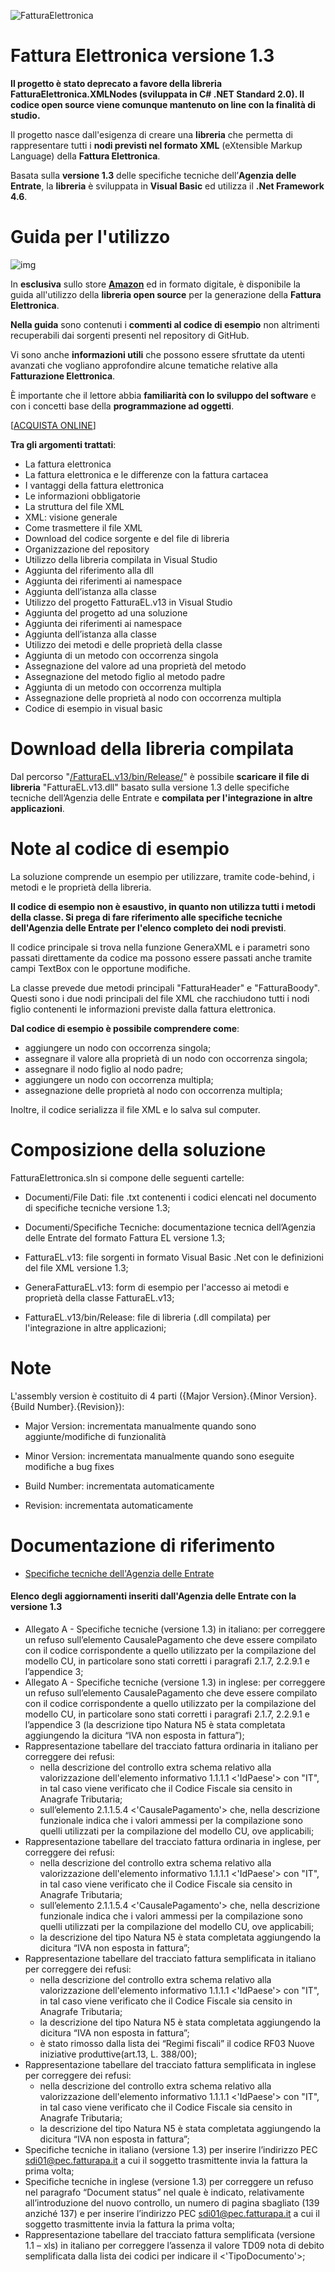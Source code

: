 ![FatturaElettronica](https://etabetaweb.files.wordpress.com/2018/11/fattura-elettronica.jpg)

# Fattura Elettronica versione 1.3
**Il progetto è stato deprecato a favore della libreria FatturaElettronica.XMLNodes (sviluppata in C# .NET Standard 2.0). Il codice open source viene comunque mantenuto on line con la finalità di studio.**

Il progetto nasce dall'esigenza di creare una **libreria** che permetta di rappresentare tutti i **nodi previsti nel formato XML** (eXtensible Markup Language) della **Fattura Elettronica**. 

Basata sulla **versione 1.3** delle specifiche tecniche dell’**Agenzia delle Entrate**, la **libreria** è sviluppata in **Visual Basic** ed utilizza il **.Net Framework 4.6**. 



# Guida per l'utilizzo

![img](https://etabetaweb.files.wordpress.com/2022/09/cover-libro-fatturael-v13-ed-2.jpg?w=640)

In **esclusiva** sullo store [**Amazon**](https://amzn.to/3cVvhUn) ed in formato digitale, è disponibile la guida all'utilizzo della **libreria open source** per la generazione della **Fattura Elettronica**.

**Nella guida** sono contenuti i **commenti al codice di esempio** non altrimenti recuperabili dai sorgenti presenti nel repository di GitHub.

Vi sono anche **informazioni utili** che possono essere sfruttate da utenti avanzati che vogliano approfondire alcune tematiche relative alla **Fatturazione Elettronica**.

È importante che il lettore abbia **familiarità con lo sviluppo del software** e con i concetti base della **programmazione ad oggetti**.

[[ACQUISTA ONLINE](https://amzn.to/3cVvhUn)]



**Tra gli argomenti trattati**:

- La fattura elettronica
- La fattura elettronica e le differenze con la fattura cartacea
- I vantaggi della fattura elettronica
- Le informazioni obbligatorie
- La struttura del file XML
- XML: visione generale
- Come trasmettere il file XML
- Download del codice sorgente e del file di libreria
- Organizzazione del repository
- Utilizzo della libreria compilata in Visual Studio
- Aggiunta del riferimento alla dll
- Aggiunta dei riferimenti ai namespace
- Aggiunta dell’istanza alla classe
- Utilizzo del progetto FatturaEL.v13 in Visual Studio
- Aggiunta del progetto ad una soluzione
- Aggiunta dei riferimenti ai namespace
- Aggiunta dell’istanza alla classe
- Utilizzo dei metodi e delle proprietà della classe
- Aggiunta di un metodo con occorrenza singola
- Assegnazione del valore ad una proprietà del metodo
- Assegnazione del metodo figlio al metodo padre
- Aggiunta di un metodo con occorrenza multipla
- Assegnazione delle proprietà al nodo con occorrenza multipla
- Codice di esempio in visual basic



# Download della libreria compilata
Dal percorso "[/FatturaEL.v13/bin/Release/](https://github.com/EtabetaWeb/FatturaElettronica.v13/tree/master/FatturaEL.v13/bin/Release)" è possibile **scaricare il file di libreria** "FatturaEL.v13.dll" basato sulla versione 1.3 delle specifiche tecniche dell’Agenzia delle Entrate e **compilata per l'integrazione in altre applicazioni**.



# Note al codice di esempio
La soluzione comprende un esempio per utilizzare, tramite code-behind, i metodi e le proprietà della libreria.

**Il codice di esempio non è esaustivo, in quanto non utilizza tutti i metodi della classe. Si prega di fare riferimento alle specifiche tecniche dell'Agenzia delle Entrate per l'elenco completo dei nodi previsti**.

Il codice principale si trova nella funzione GeneraXML e i parametri sono passati direttamente da codice ma possono essere passati anche tramite campi TextBox con le opportune modifiche.

La classe prevede due metodi principali "FatturaHeader" e "FatturaBoody". Questi sono i due nodi principali del file XML che racchiudono tutti i nodi figlio contenenti le informazioni previste dalla fattura elettronica.



**Dal codice di esempio è possibile comprendere come**:

- aggiungere un nodo con occorrenza singola;
- assegnare il valore alla proprietà di un nodo con occorrenza singola;
- assegnare il nodo figlio al nodo padre;
- aggiungere un nodo con occorrenza multipla;
- assegnazione delle proprietà al nodo con occorrenza multipla;

Inoltre, il codice serializza il file XML e lo salva sul computer.



# Composizione della soluzione
FatturaElettronica.sln si compone delle seguenti cartelle:
* Documenti/File Dati: file .txt contenenti i codici elencati nel documento di specifiche tecniche versione 1.3;

* Documenti/Specifiche Tecniche: documentazione tecnica dell’Agenzia delle Entrate del formato Fattura EL versione 1.3;

* FatturaEL.v13: file sorgenti in formato Visual Basic .Net con le definizioni del file XML versione 1.3;

* GeneraFatturaEL.v13: form di esempio per l'accesso ai metodi e proprietà della classe FatturaEL.v13;

* FatturaEL.v13/bin/Release: file di libreria (.dll compilata) per l'integrazione in altre applicazioni;

  

# Note
L'assembly version è costituito di 4 parti ({Major Version}.{Minor Version}.{Build Number}.{Revision}):
* Major Version: incrementata manualmente quando sono aggiunte/modifiche di funzionalità

* Minor Version: incrementata manualmente quando sono eseguite modifiche a bug fixes

* Build Number: incrementata automaticamente

* Revision: incrementata automaticamente

  

# Documentazione di riferimento
* [Specifiche tecniche dell'Agenzia delle Entrate](https://github.com/EtabetaWeb/FatturaElettronica.v13/tree/master/Documentazione/Specifiche%20Tecniche)



#### Elenco degli aggiornamenti inseriti dall'Agenzia delle Entrate con la versione 1.3

- Allegato A - Specifiche tecniche (versione 1.3) in italiano: per correggere un refuso sull’elemento CausalePagamento che deve essere compilato con il codice corrispondente a quello utilizzato per la compilazione del modello CU, in particolare sono stati corretti i paragrafi 2.1.7, 2.2.9.1 e l’appendice 3;
- Allegato A - Specifiche tecniche (versione 1.3) in inglese: per correggere un refuso sull’elemento CausalePagamento che deve essere compilato con il codice corrispondente a quello utilizzato per la compilazione del modello CU, in particolare sono stati corretti i paragrafi 2.1.7, 2.2.9.1 e l’appendice 3 (la descrizione tipo Natura N5 è stata completata aggiungendo la dicitura “IVA non esposta in fattura”);
- Rappresentazione tabellare del tracciato fattura ordinaria in italiano per correggere dei refusi:
  - nella descrizione del controllo extra schema relativo alla valorizzazione dell'elemento informativo 1.1.1.1 <'IdPaese'> con "IT", in tal caso viene verificato che il Codice Fiscale sia censito in Anagrafe Tributaria;
  - sull’elemento 2.1.1.5.4 <'CausalePagamento'> che, nella descrizione funzionale indica che i valori ammessi per la compilazione sono quelli utilizzati per la compilazione del modello CU, ove applicabili;
- Rappresentazione tabellare del tracciato fattura ordinaria in inglese, per correggere dei refusi:
  - nella descrizione del controllo extra schema relativo alla valorizzazione dell'elemento informativo 1.1.1.1 <'IdPaese'> con "IT", in tal caso viene verificato che il Codice Fiscale sia censito in Anagrafe Tributaria;
  - sull’elemento 2.1.1.5.4 <'CausalePagamento'> che, nella descrizione funzionale indica che i valori ammessi per la compilazione sono quelli utilizzati per la compilazione del modello CU, ove applicabili;
  - la descrizione del tipo Natura N5 è stata completata aggiungendo la dicitura “IVA non esposta in fattura”;
- Rappresentazione tabellare del tracciato fattura semplificata in italiano per correggere dei refusi:
  - nella descrizione del controllo extra schema relativo alla valorizzazione dell'elemento informativo 1.1.1.1 <'IdPaese'> con "IT", in tal caso viene verificato che il Codice Fiscale sia censito in Anagrafe Tributaria;
  - la descrizione del tipo Natura N5 è stata completata aggiungendo la dicitura “IVA non esposta in fattura”;
  - è stato rimosso dalla lista dei “Regimi fiscali” il codice RF03 Nuove iniziative produttive(art.13, L. 388/00);
- Rappresentazione tabellare del tracciato fattura semplificata in inglese per correggere dei refusi:
  - nella descrizione del controllo extra schema relativo alla valorizzazione dell'elemento informativo 1.1.1.1 <'IdPaese'> con "IT", in tal caso viene verificato che il Codice Fiscale sia censito in Anagrafe Tributaria;
  - la descrizione del tipo Natura N5 è stata completata aggiungendo la dicitura “IVA non esposta in fattura”; 
- Specifiche tecniche in italiano (versione 1.3) per inserire l’indirizzo PEC sdi01@pec.fatturapa.it a cui il soggetto trasmittente invia la fattura la prima volta;
- Specifiche tecniche in inglese (versione 1.3) per correggere un refuso nel paragrafo “Document status” nel quale è indicato, relativamente all’introduzione del nuovo controllo, un numero di pagina sbagliato (139 anziché 137) e per inserire l’indirizzo PEC sdi01@pec.fatturapa.it a cui il soggetto trasmittente invia la fattura la prima volta;
- Rappresentazione tabellare del tracciato fattura semplificata (versione 1.1 – xls) in italiano per correggere l’assenza il valore TD09 nota di debito semplificata dalla lista dei codici per indicare il <'TipoDocumento'>;